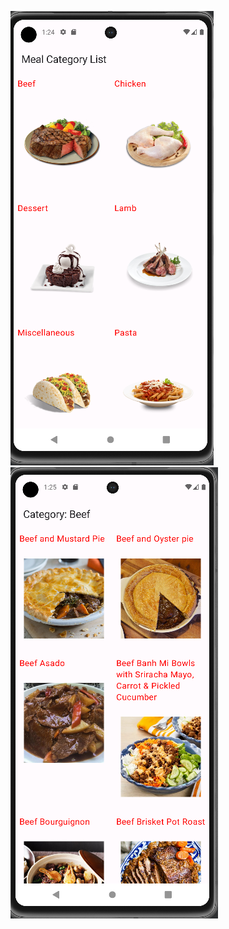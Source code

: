 

![image alt](https://github.com/dumanYusuf/GitAppMealApi/blob/master/grh1.png?raw=true)
![image alt](https://github.com/dumanYusuf/GitAppMealApi/blob/master/grh2.png?raw=true)



